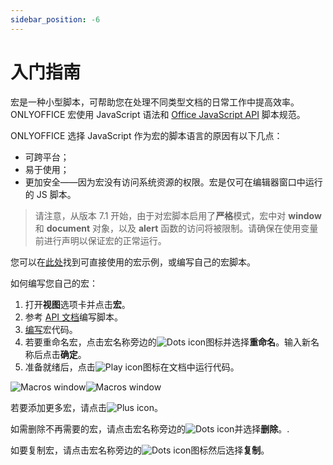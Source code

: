 ```yaml
---
sidebar_position: -6
---
```


# 入门指南

宏是一种小型脚本，可帮助您在处理不同类型文档的日常工作中提高效率。ONLYOFFICE 宏使用 JavaScript 语法和 [Office JavaScript API](../../office-api/get-started/overview.md) 脚本规范。

ONLYOFFICE 选择 JavaScript 作为宏的脚本语言的原因有以下几点：

- 可跨平台；
- 易于使用；
- 更加安全——因为宏没有访问系统资源的权限。宏是仅可在编辑器窗口中运行的 JS 脚本。

> 请注意，从版本 7.1 开始，由于对宏脚本启用了**严格**模式，宏中对 **window** 和 **document** 对象，以及 **alert** 函数的访问将被限制。请确保在使用变量前进行声明以保证宏的正常运行。

您可以在[此处](../samples/macro-samples/macro-samples.md)找到可直接使用的宏示例，或编写自己的宏脚本。

如何编写您自己的宏：

1. 打开**视图**选项卡并点击**宏**。
2. 参考 [API 文档](../../office-api/get-started/overview.md)编写脚本。
3. [编写](./writing-macros.md)宏代码。
4. 若要重命名宏，点击宏名称旁边的![Dots icon](/assets/images/plugins/dots.svg)图标并选择**重命名**。输入新名称后点击**确定**。
5. 准备就绪后，点击![Play icon](/assets/images/plugins/play.svg)图标在文档中运行代码。

![Macros window](/assets/images/plugins/macro-window.png#gh-light-mode-only)![Macros window](/assets/images/plugins/macro-window.dark.png#gh-dark-mode-only)

若要添加更多宏，请点击![Plus icon](/assets/images/plugins/plus.svg)。

如需删除不再需要的宏，请点击宏名称旁边的![Dots icon](/assets/images/plugins/dots.svg)并选择**删除**。.

如要复制宏，请点击宏名称旁边的![Dots icon](/assets/images/plugins/dots.svg)图标然后选择**复制**。
